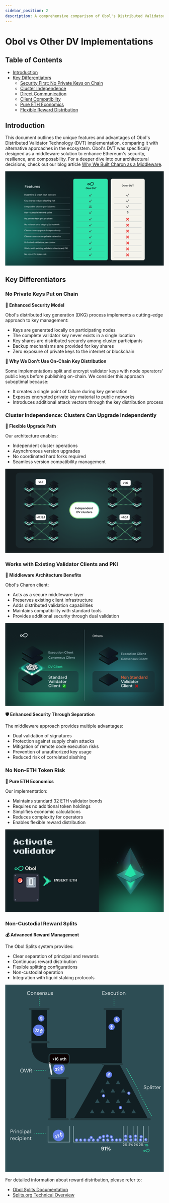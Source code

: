 ```yaml
---
sidebar_position: 2
description: A comprehensive comparison of Obol's Distributed Validator Technology with other implementations
---
```


# Obol vs Other DV Implementations

## Table of Contents
- [Introduction](#introduction)
- [Key Differentiators](#key-differentiators)
  - [Security First: No Private Keys on Chain](#no-private-keys-put-on-chain)
  - [Cluster Independence](#cluster-independence-clusters-can-upgrade-independently)
  - [Direct Communication](#cluster-independence-no-reliance-on-a-common-p2p-gossip-network)
  - [Client Compatibility](#works-with-existing-validator-clients-and-pki)
  - [Pure ETH Economics](#no-non-eth-token-risk)
  - [Flexible Reward Distribution](#non-custodial-reward-splits)

## Introduction

This document outlines the unique features and advantages of Obol's Distributed Validator Technology (DVT) implementation, comparing it with alternative approaches in the ecosystem. Obol's DVT was specifically designed as a middleware solution to enhance Ethereum's security, resilience, and composability. For a deeper dive into our architectural decisions, check out our blog article [Why We Built Charon as a Middleware](https://blog.obol.org/why-we-built-charon-as-a-middleware/).

![Obol vs others comparison table](/img/ObolvsOthers.png)

## Key Differentiators

### No Private Keys Put on Chain

**🔐 Enhanced Security Model**

Obol's distributed key generation (DKG) process implements a cutting-edge approach to key management:
- Keys are generated locally on participating nodes
- The complete validator key never exists in a single location
- Key shares are distributed securely among cluster participants
- Backup mechanisms are provided for key shares
- Zero exposure of private keys to the internet or blockchain

**🚫 Why We Don't Use On-Chain Key Distribution**

Some implementations split and encrypt validator keys with node operators' public keys before publishing on-chain. We consider this approach suboptimal because:
- It creates a single point of failure during key generation
- Exposes encrypted private key material to public networks
- Introduces additional attack vectors through the key distribution process

### Cluster Independence: Clusters Can Upgrade Independently

**🔄 Flexible Upgrade Path**

Our architecture enables:
- Independent cluster operations
- Asynchronous version upgrades
- No coordinated hard forks required
- Seamless version compatibility management

![Cluster Independence Visualization](/img/ClusterIndependence.png)

### Works with Existing Validator Clients and PKI

**🔗 Middleware Architecture Benefits**

Obol's Charon client:
- Acts as a secure middleware layer
- Preserves existing client infrastructure
- Adds distributed validation capabilities
- Maintains compatibility with standard tools
- Provides additional security through dual validation

![Standard Validator Client Integration](/img/StandardVC.png)

**🛡️ Enhanced Security Through Separation**

The middleware approach provides multiple advantages:
- Dual validation of signatures
- Protection against supply chain attacks
- Mitigation of remote code execution risks
- Prevention of unauthorized key usage
- Reduced risk of correlated slashing

### No Non-ETH Token Risk

**💎 Pure ETH Economics**

Our implementation:
- Maintains standard 32 ETH validator bonds
- Requires no additional token holdings
- Simplifies economic calculations
- Reduces complexity for operators
- Enables flexible reward distribution

![ETH-only Architecture](/img/ETHonly.png)

### Non-Custodial Reward Splits

**💰 Advanced Reward Management**

The Obol Splits system provides:
- Clear separation of principal and rewards
- Continuous reward distribution
- Flexible splitting configurations
- Non-custodial operation
- Integration with liquid staking protocols

![Obol Splits Mechanism](/img/ObolSplits.png)

For detailed information about reward distribution, please refer to:
- [Obol Splits Documentation](../../learn/intro/obol-splits.mdx)
- [Splits.org Technical Overview](https://splits.org/blog/obol-ethereum-resilience/)
